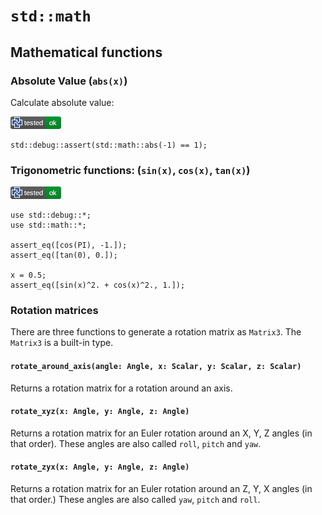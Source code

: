 # `std::math`

## Mathematical functions

### Absolute Value (`abs(x)`)

Calculate absolute value:

[![test](.test/math_abs.png)](.test/math_abs.md)

```µcad,math_abs
std::debug::assert(std::math::abs(-1) == 1);
```

### Trigonometric functions: (`sin(x)`, `cos(x)`, `tan(x)`)

[![test](.test/math_trigonometric.png)](.test/math_trigonometric.md)

```µcad,math_trigonometric
use std::debug::*;
use std::math::*;

assert_eq([cos(PI), -1.]);
assert_eq([tan(0), 0.]);

x = 0.5;
assert_eq([sin(x)^2. + cos(x)^2., 1.]);
```

### Rotation matrices

There are three functions to generate a rotation matrix as `Matrix3`.
The `Matrix3` is a built-in type.

#### `rotate_around_axis(angle: Angle, x: Scalar, y: Scalar, z: Scalar)`

Returns a rotation matrix for a rotation around an axis.

#### `rotate_xyz(x: Angle, y: Angle, z: Angle)`

Returns a rotation matrix for an Euler rotation around an X, Y, Z angles (in that order).
These angles are also called `roll`, `pitch` and `yaw`.

#### `rotate_zyx(x: Angle, y: Angle, z: Angle)`

Returns a rotation matrix for an Euler rotation around an Z, Y, X angles (in that order.)
These angles are also called `yaw`, `pitch` and `roll`.
